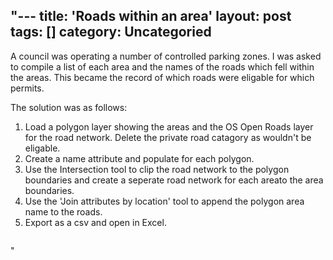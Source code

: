 "---
title: 'Roads within an area'
layout: post
tags: []
category: 
Uncategoried
---

<p>A council was operating a number of controlled parking zones. I was asked to compile a list of each area and the names of the roads which fell within the areas. This became the record of which roads were eligable for which permits.</p>



<p>The solution was as follows:</p>


<!-- wp:list {""ordered"":true} -->
<ol><li>Load a polygon layer showing the areas and the OS Open Roads layer for the road network. Delete the private road catagory as wouldn't be eligable.</li><li>Create a name attribute and populate for each polygon.</li><li>Use the Intersection tool to clip the road network to the polygon boundaries and create a seperate road network for each areato the area boundaries.</li><li>Use the 'Join attributes by location' tool to append the polygon area name to the roads.</li><li>Export as a csv and open in Excel.</li></ol>
<!-- /wp:list -->

<!-- wp:image {""id"":209,""sizeSlug"":""large""} -->
<figure class=""wp-block-image size-large""><img src=""https://gisdriverslicence.files.wordpress.com/2020/09/join-by-attri.jpg?w=856"" alt="""" class=""wp-image-209"" /></figure>
<!-- /wp:image -->"
